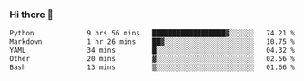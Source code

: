 ### Hi there 👋

<!--START_SECTION:waka-->

```txt
Python             9 hrs 56 mins   ██████████████████▓░░░░░░   74.21 %
Markdown           1 hr 26 mins    ██▓░░░░░░░░░░░░░░░░░░░░░░   10.75 %
YAML               34 mins         █░░░░░░░░░░░░░░░░░░░░░░░░   04.32 %
Other              20 mins         ▓░░░░░░░░░░░░░░░░░░░░░░░░   02.56 %
Bash               13 mins         ▒░░░░░░░░░░░░░░░░░░░░░░░░   01.66 %
```

<!--END_SECTION:waka-->

<!--
**Jonas-VanHaeken/Jonas-VanHaeken** is a ✨ _special_ ✨ repository because its `README.md` (this file) appears on your GitHub profile.

Here are some ideas to get you started:

- 🔭 I’m currently working on ...
- 🌱 I’m currently learning ...
- 👯 I’m looking to collaborate on ...
- 🤔 I’m looking for help with ...
- 💬 Ask me about ...
- 📫 How to reach me: ...
- 😄 Pronouns: ...
- ⚡ Fun fact: ...
-->
